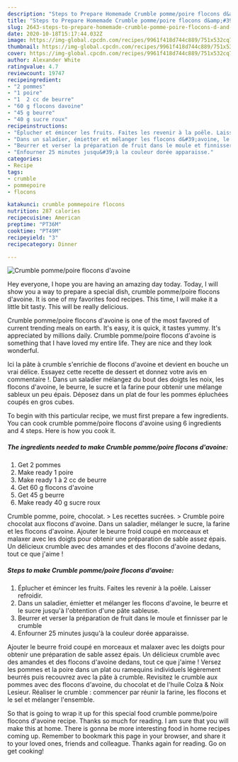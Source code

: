 ```yaml
---
description: "Steps to Prepare Homemade Crumble pomme/poire flocons d&amp;#39;avoine"
title: "Steps to Prepare Homemade Crumble pomme/poire flocons d&amp;#39;avoine"
slug: 2643-steps-to-prepare-homemade-crumble-pomme-poire-flocons-d-and-39-avoine
date: 2020-10-18T15:17:44.032Z
image: https://img-global.cpcdn.com/recipes/9961f418d744c889/751x532cq70/crumble-pommepoire-flocons-davoine-photo-principale-de-la-recette.jpg
thumbnail: https://img-global.cpcdn.com/recipes/9961f418d744c889/751x532cq70/crumble-pommepoire-flocons-davoine-photo-principale-de-la-recette.jpg
cover: https://img-global.cpcdn.com/recipes/9961f418d744c889/751x532cq70/crumble-pommepoire-flocons-davoine-photo-principale-de-la-recette.jpg
author: Alexander White
ratingvalue: 4.7
reviewcount: 19747
recipeingredient:
- "2 pommes"
- "1 poire"
- "1  2 cc de beurre"
- "60 g flocons davoine"
- "45 g beurre"
- "40 g sucre roux"
recipeinstructions:
- "Éplucher et émincer les fruits. Faites les revenir à la poêle. Laisser refroidir."
- "Dans un saladier, émietter et mélanger les flocons d&#39;avoine, le beurre et le sucre jusqu&#39;à l&#39;obtention d&#39;une pâte sableuse."
- "Beurrer et verser la préparation de fruit dans le moule et finnisser par le crumble"
- "Enfourner 25 minutes jusqu&#39;à la couleur dorée apparaisse."
categories:
- Recipe
tags:
- crumble
- pommepoire
- flocons

katakunci: crumble pommepoire flocons 
nutrition: 287 calories
recipecuisine: American
preptime: "PT36M"
cooktime: "PT49M"
recipeyield: "3"
recipecategory: Dinner

---
```



![Crumble pomme/poire flocons d&#39;avoine](https://img-global.cpcdn.com/recipes/9961f418d744c889/751x532cq70/crumble-pommepoire-flocons-davoine-photo-principale-de-la-recette.jpg)

Hey everyone, I hope you are having an amazing day today. Today, I will show you a way to prepare a special dish, crumble pomme/poire flocons d&#39;avoine. It is one of my favorites food recipes. This time, I will make it a little bit tasty. This will be really delicious.

Crumble pomme/poire flocons d&#39;avoine is one of the most favored of current trending meals on earth. It's easy, it is quick, it tastes yummy. It's appreciated by millions daily. Crumble pomme/poire flocons d&#39;avoine is something that I have loved my entire life. They are nice and they look wonderful.

Ici la pâte à crumble s&#39;enrichie de flocons d&#39;avoine et devient en bouche un vrai délice. Essayez cette recette de dessert et donnez votre avis en commentaire !. Dans un saladier mélangez du bout des doigts les noix, les flocons d&#39;avoine, le beurre, le sucre et la farine pour obtenir une mélange sableux un peu épais. Déposez dans un plat de four les pommes épluchées coupés en gros cubes.


To begin with this particular recipe, we must first prepare a few ingredients. You can cook crumble pomme/poire flocons d&#39;avoine using 6 ingredients and 4 steps. Here is how you cook it.

<!--inarticleads1-->

##### The ingredients needed to make Crumble pomme/poire flocons d&#39;avoine:

1. Get 2 pommes
1. Make ready 1 poire
1. Make ready 1 à 2 cc de beurre
1. Get 60 g flocons d&#39;avoine
1. Get 45 g beurre
1. Make ready 40 g sucre roux


Crumble pomme, poire, chocolat. &gt; Les recettes sucrées. &gt; Crumble poire chocolat aux flocons d&#39;avoine. Dans un saladier, mélanger le sucre, la farine et les flocons d&#39;avoine. Ajouter le beurre froid coupé en morceaux et malaxer avec les doigts pour obtenir une préparation de sable assez épais. Un délicieux crumble avec des amandes et des flocons d&#39;avoine dedans, tout ce que j&#39;aime ! 

<!--inarticleads2-->

##### Steps to make Crumble pomme/poire flocons d&#39;avoine:

1. Éplucher et émincer les fruits. Faites les revenir à la poêle. Laisser refroidir.
1. Dans un saladier, émietter et mélanger les flocons d&#39;avoine, le beurre et le sucre jusqu&#39;à l&#39;obtention d&#39;une pâte sableuse.
1. Beurrer et verser la préparation de fruit dans le moule et finnisser par le crumble
1. Enfourner 25 minutes jusqu&#39;à la couleur dorée apparaisse.


Ajouter le beurre froid coupé en morceaux et malaxer avec les doigts pour obtenir une préparation de sable assez épais. Un délicieux crumble avec des amandes et des flocons d&#39;avoine dedans, tout ce que j&#39;aime ! Versez les pommes et la poire dans un plat ou ramequins individuels légèrement beurrés puis recouvrez avec la pâte à crumble. Revisitez le crumble aux pommes avec des flocons d&#39;avoine, du chocolat et de l&#39;huile Colza &amp; Noix Lesieur. Réaliser le crumble : commencer par réunir la farine, les flocons et le sel et mélanger l&#39;ensemble. 

So that is going to wrap it up for this special food crumble pomme/poire flocons d&#39;avoine recipe. Thanks so much for reading. I am sure that you will make this at home. There is gonna be more interesting food in home recipes coming up. Remember to bookmark this page in your browser, and share it to your loved ones, friends and colleague. Thanks again for reading. Go on get cooking!
